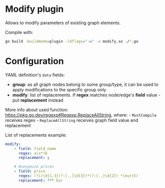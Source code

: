 # Modify plugin

Allows to modify parameters of existing graph elements.


Compile with:
```sh
go build -buildmode=plugin -ldflags="-w" -o modify.so ./*.go
```

# Configuration

YAML definition's `data` fields:
- **group**: as all graph nodes belong to some group/type, it can be used to apply modifications to the specific group only
- **modify**: list of replacements. If **regex** matches node/edge's **field** value - put **replacement** instead

More info about used function: https://pkg.go.dev/regexp#Regexp.ReplaceAllString,
where:
    - `MustCompile` receives regex
    - `ReplaceAllString` receives graph field value and replacement

List of replacements example:
```yaml
modify:
    - field: field_name
      regex: a(x*)b
      replacement: y

    # Anonymize prices
    - field: price
      regex: (?i)\d{1,3}(?:[.,]\d{3})*(?:[.,]\d{2}) *(eur|€)
      replacement: *** Eur
```
